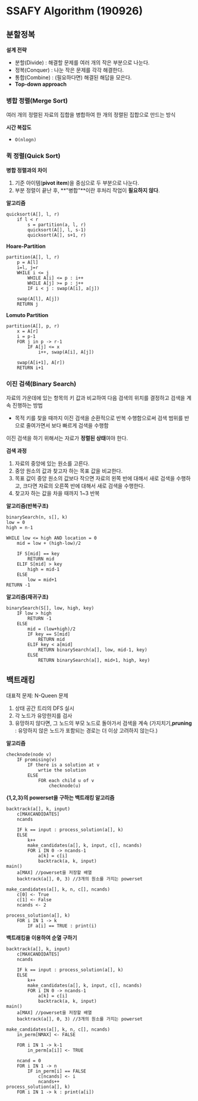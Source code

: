 # SSAFY Algorithm (190926)

## 분할정복

**설계 전략**

- 분할(Divide) : 해결할 문제를 여러 개의 작은 부분으로 나눈다.
- 정복(Conquer) : 나눈 작은 문제를 각각 해결한다.
- 통합(Combine) : (필요하다면) 해결된 해답을 모은다.
- **Top-down approach**



### 병합 정렬(Merge Sort)

여러 개의 정렬된 자료의 집합을 병합하여 한 개의 정렬된 집합으로 만드는 방식

**시간 복잡도**

- `O(nlogn)`



### 퀵 정렬(Quick Sort)

**병합 정렬과의 차이**

1. 기준 아이템(**pivot item**)을 중심으로 두 부분으로 나눈다.
2. 부분 정렬이 끝난 후, **"병합"**이란 후처리 작업이 **필요하지 않다**.

**알고리즘**

```pseudocode
quicksort(A[], l, r)
	if l < r
		s = partition(a, l, r)
		quicksort(A[], l, s-1)
		quicksort(A[], s+1, r)
```

**Hoare-Partition**

```pseudocode
partition(A[], l, r)
	p = A[l]
	i=l, j=r
	WHILE i <= j
		WHILE A[i] <= p : i++
		WHILE A[j] >= p : j++
		IF i < j : swap(A[i], a[j])
	
	swap(A[l], A[j])
	RETURN j
```

**Lomuto Partition**

```pseudocode
partition(A[], p, r)
	x = A[r]
	i = p-1
	FOR j in p -> r-1
		IF A[j] <= x
			i++, swap(A[i], A[j])
			
	swap(A[i+1], A[r])
	RETURN i+1
```



### 이진 검색(Binary Search)

자료의 가운데에 있는 항목의 키 값과 비교하여 다음 검색의 위치를 결정하고 검색을 계속 진행하는 방법

- 목적 키를 찾을 때까지 이진 검색을 순환적으로 반복 수행함으로써 검색 범위를 반으로 줄여가면서 보다 빠르게 검색을 수행함

이진 검색을 하기 위해서는 자료가 **정렬된 상태**여야 한다.

**검색 과정**

1. 자료의 중앙에 있는 원소를 고른다.
2. 중앙 원소의 값과 찾고자 하는 목표 값을 비교한다.
3. 목표 값이 중앙 원소의 값보다 작으면 자료의 왼쪽 반에 대해서 새로 검색을 수행하고, 크다면 자료의 오른쪽 반에 대해서 새로 검색을 수행한다.
4. 찾고자 하는 값을 차을 때까지 1~3 반복

**알고리즘(반복구조)**

```pseudocode
binarySearch(n, s[], k)
low = 0
high = n-1

WHILE low <= high AND location = 0
	mid = low + (high-low)/2
	
	IF S[mid] == key
		RETURN mid
	ELIF S[mid] > key
    	high = mid-1
    ELSE
    	low = mid+1
RETURN -1
```

**알고리즘(재귀구조)**

```pseudocode
binarySearch(S[], low, high, key)
	IF low > high
		RETURN -1
	ELSE
		mid = (low+high)/2
		IF key == S[mid]
			RETURN mid
		ELIF key < a[mid]
			RETURN binarySearch(a[], low, mid-1, key)
		ELSE
			RETURN binarySearch(a[], mid+1, high, key)
```





## 백트래킹

대표적 문제: N-Queen 문제

1. 상태 공간 트리의 DFS 실시
2. 각 노드가 유망한지를 검사
3. 유망하지 않다면, 그 노드의 부모 노드로 돌아가서 검색을 계속 (가지치기,**pruning** : 유망하지 않은 노드가 포함되는 경로는 더 이상 고려하지 않는다.)

**알고리즘**

```pseudocode
checknode(node v)
	IF promising(v)
		IF there is a solution at v
			wrtie the solution
		ELSE
			FOR each child u of v
				checknode(u)
```

**{1,2,3}의 powerset을 구하는 백트래킹 알고리즘**

```pseudocode
backtrack(a[], k, input)
	c[MAXCANDIDATES]
	ncands
	
	IF k == input : process_solution(a[], k)
	ELSE
		k++
		make_candidates(a[], k, input, c[], ncands)
		FOR i IN 0 -> ncands-1
			a[k] = c[i]
			backtrack(a, k, input)
main()
	a[MAX] //powerset을 저장할 배열
	backtrack(a[], 0, 3) //3개의 원소를 가지는 powerset
```

```pseudocode
make_candidates(a[], k, n, c[], ncands)
	c[0] <- True
	c[1] <- False
	ncands <- 2
	
process_solution(a[], k)
	FOR i IN 1 -> k
		IF a[i] == TRUE : print(i)
```

**백트래킹을 이용하여 순열 구하기**

```pseudocode
backtrack(a[], k, input)
	c[MAXCANDIDATES]
	ncands
	
	IF k == input : process_solution(a[], k)
	ELSE
		k++
		make_candidates(a[], k, input, c[], ncands)
		FOR i IN 0 -> ncands-1
			a[k] = c[i]
			backtrack(a, k, input)
main()
	a[MAX] //powerset을 저장할 배열
	backtrack(a[], 0, 3) //3개의 원소를 가지는 powerset
```

```pseudocode
make_candidates(a[], k, n, c[], ncands)
	in_perm[NMAX] <- FALSE
	
	FOR i IN 1 -> k-1
		in_perm[a[i]] <- TRUE
		
	ncand = 0
	FOR i IN 1 -> n
		IF in_perm[i] == FALSE
			c[ncands] <- i
			ncands++
process_solution(a[], k)
	FOR i IN 1 -> k : print(a[i])
```



